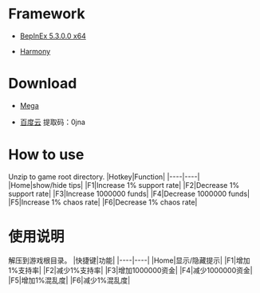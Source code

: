# Framework
* [BepInEx 5.3.0.0 x64](https://github.com/BepInEx/BepInEx)

* [Harmony](https://github.com/pardeike/Harmony)

# Download
* [Mega](https://mega.nz/file/B5YC2SRR#wveLyoQzNTC7ZnjC_-ktdD0WJO_ELG89QuMWJi51CzY)

* [百度云](https://pan.baidu.com/s/1PiThgNpejWlfR-E1ldAaFA) 提取码：0jna

# How to use
Unzip to game root directory.
|Hotkey|Function|
|----|----|
|Home|show/hide tips|
|F1|Increase 1% support rate|
|F2|Decrease 1% support rate|
|F3|Increase 1000000 funds|
|F4|Decrease 1000000 funds|
|F5|Increase 1% chaos rate|
|F6|Decrease 1% chaos rate|

# 使用说明
解压到游戏根目录。
|快捷键|功能|
|----|----|
|Home|显示/隐藏提示|
|F1|增加1%支持率|
|F2|减少1%支持率|
|F3|增加1000000资金|
|F4|减少1000000资金|
|F5|增加1%混乱度|
|F6|减少1%混乱度|
